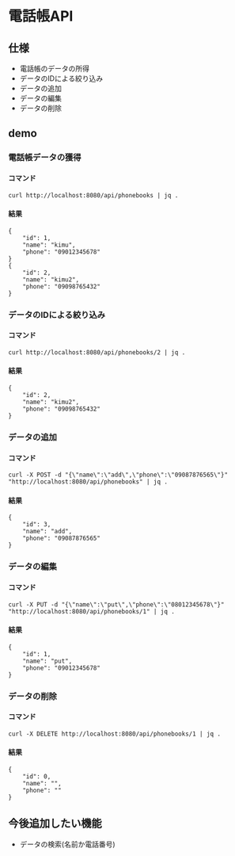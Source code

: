 # 電話帳API
## 仕様
- 電話帳のデータの所得
- データのIDによる絞り込み
- データの追加
- データの編集
- データの削除

## demo
### 電話帳データの獲得
#### コマンド
`curl http://localhost:8080/api/phonebooks | jq .`
#### 結果
```
{
    "id": 1,
    "name": "kimu",
    "phone": "09012345678"
}
{
    "id": 2,
    "name": "kimu2",
    "phone": "09098765432"
}
```
### データのIDによる絞り込み
#### コマンド
`curl http://localhost:8080/api/phonebooks/2 | jq .`
#### 結果
```
{
    "id": 2,
    "name": "kimu2",
    "phone": "09098765432"
}
```
### データの追加
#### コマンド
`curl -X POST -d "{\"name\":\"add\",\"phone\":\"09087876565\"}" "http://localhost:8080/api/phonebooks" | jq .`
#### 結果
```
{
    "id": 3,
    "name": "add",
    "phone": "09087876565"
}
```
### データの編集
#### コマンド
`curl -X PUT -d "{\"name\":\"put\",\"phone\":\"08012345678\"}" "http://localhost:8080/api/phonebooks/1" | jq .`
#### 結果
```
{
    "id": 1,
    "name": "put",
    "phone": "09012345678"
}
```
### データの削除
#### コマンド
`curl -X DELETE http://localhost:8080/api/phonebooks/1 | jq .`
#### 結果
```
{
    "id": 0,
    "name": "",
    "phone": ""
}
```

## 今後追加したい機能
- データの検索(名前か電話番号)